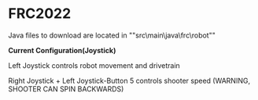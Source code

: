 # FRC2022
Java files to download are located in ""src\main\java\frc\robot""


**Current Configuration(Joystick)**

Left Joystick controls robot movement and drivetrain

Right Joystick + Left Joystick-Button 5 controls shooter speed
(WARNING, SHOOTER CAN SPIN BACKWARDS)

